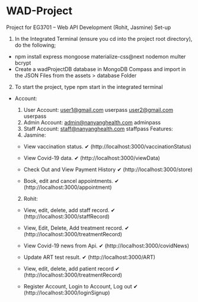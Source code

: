 # WAD-Project
Project for EG3701 – Web API Development (Rohit, Jasmine)
Set-up
1) In the Integrated Terminal (ensure you cd into the project root directory), do the following;
 - npm install express mongoose materialize-css@next nodemon multer bcrypt 
 - Create a wadProjectDB database in MongoDB Compass and import in the JSON Files from the assets > database Folder
2) To start the project, type npm start in the integrated terminal

- Account:
    1) User Account:
    user1@gmail.com
    userpass
    user2@gmail.com
    userpass
    2) Admin Account: 
    admin@nanyanghealth.com
    adminpass
    3) Staff Account:
    staff@nanyanghealth.com
    staffpass
Features:
    1) Jasmine: 
    
    - View vaccination status. ✔ (http://localhost:3000/vaccinationStatus)

    - View Covid-19 data. ✔ (http://localhost:3000/viewData)

    - Check Out and View Payment History ✔ (http://localhost:3000/store)

    - Book, edit and cancel appointments. ✔ (http://localhost:3000/appointment)
    
    2) Rohit:
        
    - View, edit, delete, add staff record. ✔ (http://localhost:3000/staffRecord)

    - View, Edit, Delete, Add treatment record. ✔ (http://localhost:3000/treatmentRecord)

    - View Covid-19 news from Api. ✔ (http://localhost:3000/covidNews)

    - Update ART test result. ✔ (http://localhost:3000/ART)

    - View, edit, delete, add patient record ✔ (http://localhost:3000/treatmentRecord)

    - Register Account, Login to Account, Log out  ✔ (http://localhost:3000/loginSignup)